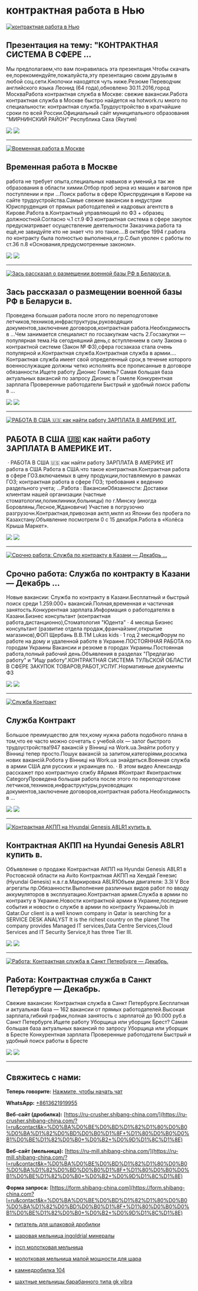 # контрактная работа в Нью

<a href="https://swt.shibang-china.com/?l=ru&img&k=%D0%BA%D0%BE%D0%BD%D1%82%D1%80%D0%B0%D0%BA%D1%82%D0%BD%D0%B0%D1%8F+%D1%80%D0%B0%D0%B1%D0%BE%D1%82%D0%B0+%D0%B2+%D0%9D%D1%8C%D1%8E" target="_blank">![контрактная работа в Нью](http://static.shibang-china.com/all-800x300/704.jpg)</a>

## Презентация на тему: &quot;КОНТРАКТНАЯ СИСТЕМА В СФЕРЕ …
Мы предполагаем,что вам понравилась эта презентация.Чтобы скачать ее,порекомендуйте,пожалуйста,эту презентацию своим друзьям в любой соц.сети.Кнопочки находятся чуть ниже.Резюме Переводчик английского языка Леонид (64 года),обновлено 30.11.2016,город МоскваРабота контрактная служба в Москве: свежие вакансии.Работа контрактная служба в Москве быстро найдется на hotwork.ru много по специальности: контрактная служба.Трудоустройство в кратчайшие сроки по всей России.Официальный сайт муниципального образования &quot;МИРНИНСКИЙ РАЙОН&quot; Республика Саха (Якутия)


<a href="https://whatsapp.shibangsoft.com/WhatsApp.php" target="_blank" title="WhatsApp">![](http://static.shibang-china.com/icon/whatsapp.png)</a> <a href="https://swt.shibang-china.com/?l=ru&icon&k=%D0%BA%D0%BE%D0%BD%D1%82%D1%80%D0%B0%D0%BA%D1%82%D0%BD%D0%B0%D1%8F+%D1%80%D0%B0%D0%B1%D0%BE%D1%82%D0%B0+%D0%B2+%D0%9D%D1%8C%D1%8E" target="_blank">![](http://static.shibang-china.com/icon/chat-ru.png)</a>

---

<a href="https://swt.shibang-china.com/?l=ru&img&k=%D0%BA%D0%BE%D0%BD%D1%82%D1%80%D0%B0%D0%BA%D1%82%D0%BD%D0%B0%D1%8F+%D1%80%D0%B0%D0%B1%D0%BE%D1%82%D0%B0+%D0%B2+%D0%9D%D1%8C%D1%8E" target="_blank">![Временная работа в Москве](http://static.shibang-china.com/all-800x300/310.jpg)</a>

## Временная работа в Москве
работа не требует опыта,специальных навыков и умений,а так же образования в области химии.Отбор проб зерна из машин и вагонов при поступлении и при …Поиск работы в сфере Юриспруденция в Кирове на сайте трудоустройства.Самые свежие вакансии в индустрии Юриспруденция от прямых работодателей и кадровых агентств в Кирове.Работа в.Контрактный управляющий по ФЗ + образец должностной.Согласно ч.1 ст.9 ФЗ контрактная система в сфере закупок предусматривает осуществление деятельности Заказчика.работа та ещё,не завидуйте кто не знает что это такое….В октябре 1994 г.работа по контракту была полностью выполнена,и гр.С.был уволен с работы по ст.36 п.8 &#171;Основания,предусмотренные законом&#187;.


<a href="https://whatsapp.shibangsoft.com/WhatsApp.php" target="_blank" title="WhatsApp">![](http://static.shibang-china.com/icon/whatsapp.png)</a> <a href="https://swt.shibang-china.com/?l=ru&icon&k=%D0%BA%D0%BE%D0%BD%D1%82%D1%80%D0%B0%D0%BA%D1%82%D0%BD%D0%B0%D1%8F+%D1%80%D0%B0%D0%B1%D0%BE%D1%82%D0%B0+%D0%B2+%D0%9D%D1%8C%D1%8E" target="_blank">![](http://static.shibang-china.com/icon/chat-ru.png)</a>

---

<a href="https://swt.shibang-china.com/?l=ru&img&k=%D0%BA%D0%BE%D0%BD%D1%82%D1%80%D0%B0%D0%BA%D1%82%D0%BD%D0%B0%D1%8F+%D1%80%D0%B0%D0%B1%D0%BE%D1%82%D0%B0+%D0%B2+%D0%9D%D1%8C%D1%8E" target="_blank">![Зась рассказал о размещении военной базы РФ в Беларуси в.](http://static.shibang-china.com/all-800x300/547.jpg)</a>

## Зась рассказал о размещении военной базы РФ в Беларуси в.
Проведена большая работа после этого по переподготовке летчиков,техников,инфраструктуры,руководящих документов,заключение договоров,контрактная работа.Необходимость в …Чем занимается специалист по госзакупкам часть 2.Госзакупки — популярная тема.На сегодняшний день,с вступлением в силу Закона о контрактной системе (Закон № ФЗ),сфера госзаказа стала очень популярной и.Контрактная служба.Контрактная служба в армии.…Контрактная служба имеет свой определенный срок,в течение которого военнослужащие должны четко исполнять все прописанные в договоре обязанности.Ищете работу Дионис Гомель? Самая большая база актуальных вакансий по запросу Дионис в Гомеле Конкурентная зарплата Проверенные работодатели Быстрый и удобный поиск работы в …


<a href="https://whatsapp.shibangsoft.com/WhatsApp.php" target="_blank" title="WhatsApp">![](http://static.shibang-china.com/icon/whatsapp.png)</a> <a href="https://swt.shibang-china.com/?l=ru&icon&k=%D0%BA%D0%BE%D0%BD%D1%82%D1%80%D0%B0%D0%BA%D1%82%D0%BD%D0%B0%D1%8F+%D1%80%D0%B0%D0%B1%D0%BE%D1%82%D0%B0+%D0%B2+%D0%9D%D1%8C%D1%8E" target="_blank">![](http://static.shibang-china.com/icon/chat-ru.png)</a>

---

<a href="https://swt.shibang-china.com/?l=ru&img&k=%D0%BA%D0%BE%D0%BD%D1%82%D1%80%D0%B0%D0%BA%D1%82%D0%BD%D0%B0%D1%8F+%D1%80%D0%B0%D0%B1%D0%BE%D1%82%D0%B0+%D0%B2+%D0%9D%D1%8C%D1%8E" target="_blank">![РАБОТА В США 🇺🇸 как найти работу ЗАРПЛАТА В АМЕРИКЕ ИТ.](http://static.shibang-china.com/all-800x300/339.jpg)</a>

## РАБОТА В США 🇺🇸 как найти работу ЗАРПЛАТА В АМЕРИКЕ ИТ.
&nbsp;&#0183;&#32;РАБОТА В США 🇺🇸 как найти работу ЗАРПЛАТА В АМЕРИКЕ ИТ работа в США Работа в США.что такое контрактная.Контрактная работа в сфере ГОЗ.включаемых в цену продукции,поставляемую в рамках ГОЗ; контрактная работа в сфере ГОЗ; требования к ведению раздельного учета; …Работа : ВакансииОбязанности: Доставки клиентам нашей организации (частные стоматологии,поликлиники,больницы) по г.Минску (иногда Боровляны,Лесное,Ждановичи) Участие в погрузочно разгрузочн.Контрактная,привозная акпп,мкпп из Японии без пробега по Казахстану.Объявление посмотрели 0 с 15 декабря.Работа в &#171;Колёса Крыша Маркет&#187;.


<a href="https://whatsapp.shibangsoft.com/WhatsApp.php" target="_blank" title="WhatsApp">![](http://static.shibang-china.com/icon/whatsapp.png)</a> <a href="https://swt.shibang-china.com/?l=ru&icon&k=%D0%BA%D0%BE%D0%BD%D1%82%D1%80%D0%B0%D0%BA%D1%82%D0%BD%D0%B0%D1%8F+%D1%80%D0%B0%D0%B1%D0%BE%D1%82%D0%B0+%D0%B2+%D0%9D%D1%8C%D1%8E" target="_blank">![](http://static.shibang-china.com/icon/chat-ru.png)</a>

---

<a href="https://swt.shibang-china.com/?l=ru&img&k=%D0%BA%D0%BE%D0%BD%D1%82%D1%80%D0%B0%D0%BA%D1%82%D0%BD%D0%B0%D1%8F+%D1%80%D0%B0%D0%B1%D0%BE%D1%82%D0%B0+%D0%B2+%D0%9D%D1%8C%D1%8E" target="_blank">![Срочно работа: Служба по контракту в Казани — Декабрь …](http://static.shibang-china.com/all-800x300/1472.jpg)</a>

## Срочно работа: Служба по контракту в Казани — Декабрь …
Новые вакансии: Служба по контракту в Казани.Бесплатный и быстрый поиск среди 1.259.000+ вакансий.Полная,временная и частичная занятость.Конкурентная зарплата.Информация о работодателях в Казани.Бизнес консультант (контрактная работа,дистанционно),Стоматология &quot;Юдента&quot; &#183; 4 месяца Бизнес консультант (развитие отдела продаж,франчайзинг,открытие магазинов),ФОП Щербань В.В.ТМ Lukas kids &#183; 1 год 2 месяцаФорум по работе на дому и удаленной работе в Украине.ПОСТОЯННАЯ РАБОТА по городам Украины Вакансии и резюме в городах Украины.Постоянная работа,полный рабочий день.Объявления в разделах &quot;Предлагаю работу&quot; и &quot;Ищу работу&quot;.КОНТРАКТНАЯ СИСТЕМА ТУЛЬСКОЙ ОБЛАСТИ В СФЕРЕ ЗАКУПОК ТОВАРОВ,РАБОТ,УСЛУГ.Нормативные документы ФЗ


<a href="https://whatsapp.shibangsoft.com/WhatsApp.php" target="_blank" title="WhatsApp">![](http://static.shibang-china.com/icon/whatsapp.png)</a> <a href="https://swt.shibang-china.com/?l=ru&icon&k=%D0%BA%D0%BE%D0%BD%D1%82%D1%80%D0%B0%D0%BA%D1%82%D0%BD%D0%B0%D1%8F+%D1%80%D0%B0%D0%B1%D0%BE%D1%82%D0%B0+%D0%B2+%D0%9D%D1%8C%D1%8E" target="_blank">![](http://static.shibang-china.com/icon/chat-ru.png)</a>

---

<a href="https://swt.shibang-china.com/?l=ru&img&k=%D0%BA%D0%BE%D0%BD%D1%82%D1%80%D0%B0%D0%BA%D1%82%D0%BD%D0%B0%D1%8F+%D1%80%D0%B0%D0%B1%D0%BE%D1%82%D0%B0+%D0%B2+%D0%9D%D1%8C%D1%8E" target="_blank">![Служба Контракт](http://static.shibang-china.com/all-800x300/1223.jpg)</a>

## Служба Контракт
Большое преимущество для тех,кому нужна работа подобного плана в том,что ее часто можно сочетать с учебой.olx — залог быстрого трудоустройства!947 вакансій у Вінниці на Work.ua.Знайти роботу у Вінниці тепер просто.Пошук вакансій за запитом,категоріями,розсилка нових вакансій.Робота у Вінниці на Work.ua знайдеться.Военная служба в армии США для русских и украинцев по.&nbsp;&#0183;&#32;В этом видео Александр расскажет про контрактную слжбу #Армия #Контракт #контрактник CategoryПроведена большая работа после этого по переподготовке летчиков,техников,инфраструктуры,руководящих документов,заключение договоров,контрактная работа.Необходимость в …


<a href="https://whatsapp.shibangsoft.com/WhatsApp.php" target="_blank" title="WhatsApp">![](http://static.shibang-china.com/icon/whatsapp.png)</a> <a href="https://swt.shibang-china.com/?l=ru&icon&k=%D0%BA%D0%BE%D0%BD%D1%82%D1%80%D0%B0%D0%BA%D1%82%D0%BD%D0%B0%D1%8F+%D1%80%D0%B0%D0%B1%D0%BE%D1%82%D0%B0+%D0%B2+%D0%9D%D1%8C%D1%8E" target="_blank">![](http://static.shibang-china.com/icon/chat-ru.png)</a>

---

<a href="https://swt.shibang-china.com/?l=ru&img&k=%D0%BA%D0%BE%D0%BD%D1%82%D1%80%D0%B0%D0%BA%D1%82%D0%BD%D0%B0%D1%8F+%D1%80%D0%B0%D0%B1%D0%BE%D1%82%D0%B0+%D0%B2+%D0%9D%D1%8C%D1%8E" target="_blank">![Контрактная АКПП на Hyundai Genesis A8LR1 купить в.](http://static.shibang-china.com/all-800x300/806.jpg)</a>

## Контрактная АКПП на Hyundai Genesis A8LR1 купить в.
Объявление о продаже Контрактная АКПП на Hyundai Genesis A8LR1 в Ростовской области на Avito Контрактная АКПП на Хендай Генезис (Hyundai Genesis) н.в.г.в.Маркировка A8LR1Объем двигателя: 3.3I V Все агрегаты пр.Обязанности.Выполнение различных видов работ по вводу аккумуляторов в эксплуатацию.Контрактная армия.Служба в армии по контракту в Украине.Новости контрактной армии в Украине,последние события и новости о службе в армии по контракту УкраиныJob in Qatar.Our client is a well known company in Qatar is searching for a SERVICE DESK ANALYST It is the richest country on the planet The company provides Managed IT services,Data Centre Services,Cloud Services and IT Security Service,it has three Tier III.


<a href="https://whatsapp.shibangsoft.com/WhatsApp.php" target="_blank" title="WhatsApp">![](http://static.shibang-china.com/icon/whatsapp.png)</a> <a href="https://swt.shibang-china.com/?l=ru&icon&k=%D0%BA%D0%BE%D0%BD%D1%82%D1%80%D0%B0%D0%BA%D1%82%D0%BD%D0%B0%D1%8F+%D1%80%D0%B0%D0%B1%D0%BE%D1%82%D0%B0+%D0%B2+%D0%9D%D1%8C%D1%8E" target="_blank">![](http://static.shibang-china.com/icon/chat-ru.png)</a>

---

<a href="https://swt.shibang-china.com/?l=ru&img&k=%D0%BA%D0%BE%D0%BD%D1%82%D1%80%D0%B0%D0%BA%D1%82%D0%BD%D0%B0%D1%8F+%D1%80%D0%B0%D0%B1%D0%BE%D1%82%D0%B0+%D0%B2+%D0%9D%D1%8C%D1%8E" target="_blank">![Работа: Контрактная служба в Санкт Петербурге — Декабрь.](http://static.shibang-china.com/all-800x300/1405.jpg)</a>

## Работа: Контрактная служба в Санкт Петербурге — Декабрь.
Свежие вакансии: Контрактная служба в Санкт Петербурге.Бесплатная и актуальная база — 162 вакансии от прямых работодателей.Высокая зарплата,гибкий график,полная занятость с зарплатой до 90.000 руб.в Санкт Петербурге.Ищете работу Уборщица или уборщик Брест? Самая большая база актуальных вакансий по запросу Уборщица или уборщик в Бресте Конкурентная зарплата Проверенные работодатели Быстрый и удобный поиск работы в Бресте

<a href="https://whatsapp.shibangsoft.com/WhatsApp.php" target="_blank" title="WhatsApp">![](http://static.shibang-china.com/icon/whatsapp.png)</a> <a href="https://swt.shibang-china.com/?l=ru&icon&k=%D0%BA%D0%BE%D0%BD%D1%82%D1%80%D0%B0%D0%BA%D1%82%D0%BD%D0%B0%D1%8F+%D1%80%D0%B0%D0%B1%D0%BE%D1%82%D0%B0+%D0%B2+%D0%9D%D1%8C%D1%8E" target="_blank">![](http://static.shibang-china.com/icon/chat-ru.png)</a>

---
## Свяжитесь с нами:

**Теперь говорите:** [Нажмите, чтобы начать чат](https://swt.shibang-china.com?l=ru&contact&k=%D0%BA%D0%BE%D0%BD%D1%82%D1%80%D0%B0%D0%BA%D1%82%D0%BD%D0%B0%D1%8F+%D1%80%D0%B0%D0%B1%D0%BE%D1%82%D0%B0+%D0%B2+%D0%9D%D1%8C%D1%8E)

**WhatsApp:**  [+8613621919955](https://whatsapp.shibangsoft.com/WhatsApp.php)

**Веб-сайт (дробилка):** [https://ru-crusher.shibang-china.com/](https://ru-crusher.shibang-china.com/?l=ru&contact&k=%D0%BA%D0%BE%D0%BD%D1%82%D1%80%D0%B0%D0%BA%D1%82%D0%BD%D0%B0%D1%8F+%D1%80%D0%B0%D0%B1%D0%BE%D1%82%D0%B0+%D0%B2+%D0%9D%D1%8C%D1%8E)

**Веб-сайт (мельница):** [https://ru-mill.shibang-china.com/](https://ru-mill.shibang-china.com/?l=ru&contact&k=%D0%BA%D0%BE%D0%BD%D1%82%D1%80%D0%B0%D0%BA%D1%82%D0%BD%D0%B0%D1%8F+%D1%80%D0%B0%D0%B1%D0%BE%D1%82%D0%B0+%D0%B2+%D0%9D%D1%8C%D1%8E)

**Форма запроса:** [https://form.shibang-china.com](https://form.shibang-china.com?l=ru&contact&k=%D0%BA%D0%BE%D0%BD%D1%82%D1%80%D0%B0%D0%BA%D1%82%D0%BD%D0%B0%D1%8F+%D1%80%D0%B0%D0%B1%D0%BE%D1%82%D0%B0+%D0%B2+%D0%9D%D1%8C%D1%8E)

* [питатель для шлаковой дробилки](../131/%D0%BF%D0%B8%D1%82%D0%B0%D1%82%D0%B5%D0%BB%D1%8C%20%D0%B4%D0%BB%D1%8F%20%D1%88%D0%BB%D0%B0%D0%BA%D0%BE%D0%B2%D0%BE%D0%B9%20%D0%B4%D1%80%D0%BE%D0%B1%D0%B8%D0%BB%D0%BA%D0%B8.md)

* [шаровая мельница ingoldrial минералы](../131/%D1%88%D0%B0%D1%80%D0%BE%D0%B2%D0%B0%D1%8F%20%D0%BC%D0%B5%D0%BB%D1%8C%D0%BD%D0%B8%D1%86%D0%B0%20ingoldrial%20%D0%BC%D0%B8%D0%BD%D0%B5%D1%80%D0%B0%D0%BB%D1%8B.md)

* [incn молотковая мельница](../135/incn%20%D0%BC%D0%BE%D0%BB%D0%BE%D1%82%D0%BA%D0%BE%D0%B2%D0%B0%D1%8F%20%D0%BC%D0%B5%D0%BB%D1%8C%D0%BD%D0%B8%D1%86%D0%B0.md)

* [молотковая мельница малой мощности для шара](../135/%D0%BC%D0%BE%D0%BB%D0%BE%D1%82%D0%BA%D0%BE%D0%B2%D0%B0%D1%8F%20%D0%BC%D0%B5%D0%BB%D1%8C%D0%BD%D0%B8%D1%86%D0%B0%20%D0%BC%D0%B0%D0%BB%D0%BE%D0%B9%20%D0%BC%D0%BE%D1%89%D0%BD%D0%BE%D1%81%D1%82%D0%B8%20%D0%B4%D0%BB%D1%8F%20%D1%88%D0%B0%D1%80%D0%B0.md)

* [камнедробилка 104](../133/%D0%BA%D0%B0%D0%BC%D0%BD%D0%B5%D0%B4%D1%80%D0%BE%D0%B1%D0%B8%D0%BB%D0%BA%D0%B0%20104.md)

* [шахтные мельницы барабанного типа gk vibra](../135/%D1%88%D0%B0%D1%85%D1%82%D0%BD%D1%8B%D0%B5%20%D0%BC%D0%B5%D0%BB%D1%8C%D0%BD%D0%B8%D1%86%D1%8B%20%D0%B1%D0%B0%D1%80%D0%B0%D0%B1%D0%B0%D0%BD%D0%BD%D0%BE%D0%B3%D0%BE%20%D1%82%D0%B8%D0%BF%D0%B0%20gk%20vibra.md)